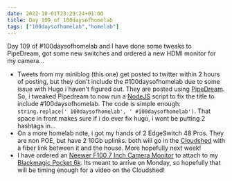 ```yaml
---
date: 2022-10-01T23:29:24+01:00
title: Day 109 of 100daysofhomelab
tags: ["100daysofhomelab","homelab"]
---
```

Day 109 of #100daysofhomelab and I have done some tweaks to PipeDream, got some new switches and ordered a new HDMI monitor for my camera...

* Tweets from my miniblog (this one) get posted to twitter within 2 hours of posting, but they don't include the #100daysofhomelab due to some issue with Hugo i haven't figured out. They are posted using [PipeDream](https://pipedream.com). So, i tweaked Pipedream to now run a [NodeJS](https://nodejs.org/en/) script to fix the title to include #100daysofhomelab. The code is simple enough: `string.replace(' 100daysofhomelab', ' #100daysofhomelab')`. That space in front makes sure if i do ever fix hugo, i wont be putting 2 hashtags in...
* On a more homelab note, i got my hands of 2 EdgeSwitch 48 Pros. They are non POE, but have 2 10Gb uplinks. both will go in the [Cloudshed](https://cloudshed.net) with a fiber link between it and the house. More hopefully next week!
* I have ordered an [Neewer F100 7 Inch Camera Monitor](https://geni.us/Druv) to attach to my [Blackmagic Pocket 6k](https://geni.us/5JLf). Its meant to arrive on Monday, so hopefully that will be timing enough for a video on the Cloudshed!
